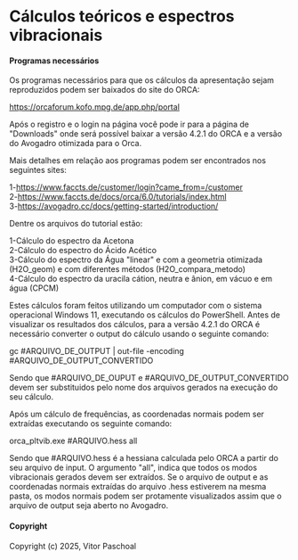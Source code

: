 # Cálculos teóricos e espectros vibracionais 

#### Programas necessários

Os programas necessários para que os cálculos da apresentação sejam reproduzidos podem ser baixados do site do ORCA:

https://orcaforum.kofo.mpg.de/app.php/portal

Após o registro e o login na página você pode ir para a página de "Downloads" onde será possível baixar a versão 4.2.1 do ORCA e a versão
do Avogadro otimizada para o Orca.

Mais detalhes em relação aos programas podem ser encontrados nos seguintes sites: <br />

1-https://www.faccts.de/customer/login?came_from=/customer <br />
2-https://www.faccts.de/docs/orca/6.0/tutorials/index.html<br />
3-https://avogadro.cc/docs/getting-started/introduction/ <br />

Dentre os arquivos do tutorial estão:

1-Cálculo do espectro da Acetona <br />
2-Cálculo do espectro do Ácido Acético <br />
3-Cálculo do espectro da Água "linear" e com a geometria otimizada (H2O_geom) e com diferentes métodos (H2O_compara_metodo) <br />
4-Cálculo do espectro da uracila cátion, neutra e ânion, em vácuo e em água (CPCM) <br />

Estes cálculos foram feitos utilizando um computador com o sistema operacional Windows 11, executando os cálculos do PowerShell.
Antes de visualizar os resultados dos cálculos, para a versão 4.2.1 do ORCA é necessário converter o output do cálculo usando o seguinte comando:

gc #ARQUIVO_DE_OUTPUT | out-file -encoding #ARQUIVO_DE_OUTPUT_CONVERTIDO
 
Sendo que #ARQUIVO_DE_OUPUT e #ARQUIVO_DE_OUTPUT_CONVERTIDO devem ser substituidos pelo nome dos arquivos gerados na execução do seu cálculo.

Após um cálculo de frequências, as coordenadas normais podem ser extraídas executando os seguinte comando:

orca_pltvib.exe #ARQUIVO.hess all

Sendo que #ARQUIVO.hess é a hessiana calculada pelo ORCA a partir do seu arquivo de input. O argumento "all", indica que todos os modos vibracionais
gerados devem ser extraídos. Se o arquivo de output e as coordenadas normais extraídas do arquivo .hess estiverem na mesma pasta, os modos normais
podem ser protamente visualizados assim que o arquivo de output seja aberto no Avogadro.


#### Copyright

Copyright (c) 2025, Vitor Paschoal
